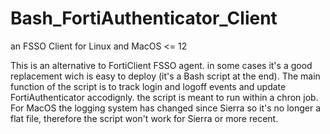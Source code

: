 # Bash_FortiAuthenticator_Client
an FSSO Client for Linux and MacOS &lt;= 12


This is an alternative to FortiClient FSSO agent. in some cases it's a good replacement wich is easy to deploy (it's a Bash script at the end).
The main function of the script is to track login and logoff events and update FortiAuthenticator accodignly.
the script is meant to run within a chron job.
 For MacOS the logging system has changed since Sierra so it's no longer a flat file, therefore the script won't work for Sierra or more recent.
